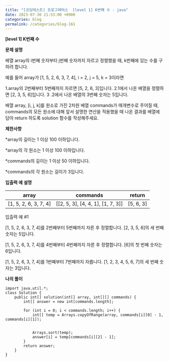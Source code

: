 ```yaml
---
title: "[코딩테스트] 프로그래머스  [level 1] K번째 수 - java"
date: 2023-07-30 21:53:00 +0900
categories: blog
permalink: /categories/blog-161
---
```



**[level 1] K번째 수**



**문제 설명**

배열 array의 i번째 숫자부터 j번째 숫자까지 자르고 정렬했을 때, k번째에 있는 수를 구하려 합니다.

예를 들어 array가 [1, 5, 2, 6, 3, 7, 4], i = 2, j = 5, k = 3이라면

 1.array의 2번째부터 5번째까지 자르면 [5, 2, 6, 3]입니다.
 2.1에서 나온 배열을 정렬하면 [2, 3, 5, 6]입니다.
3 .2에서 나온 배열의 3번째 숫자는 5입니다.

배열 array, [i, j, k]를 원소로 가진 2차원 배열 commands가 매개변수로 주어질 때, commands의 모든 원소에 대해 
앞서 설명한 연산을 적용했을 때 나온 결과를 배열에 담아 return 하도록 solution 함수를 작성해주세요.




**제한사항**

*array의 길이는 1 이상 100 이하입니다.

*array의 각 원소는 1 이상 100 이하입니다.

*commands의 길이는 1 이상 50 이하입니다.

*commands의 각 원소는 길이가 3입니다.






**입출력 예 설명**

|array	|commands|	return|
|---|---|---|
|[1, 5, 2, 6, 3, 7, 4]|	[[2, 5, 3], [4, 4, 1], [1, 7, 3]]	|[5, 6, 3]|

입출력 예 #1

 [1, 5, 2, 6, 3, 7, 4]를 2번째부터 5번째까지 자른 후 정렬합니다. [2, 3, 5, 6]의 세 번째 숫자는 5입니다.

 [1, 5, 2, 6, 3, 7, 4]를 4번째부터 4번째까지 자른 후 정렬합니다. [6]의 첫 번째 숫자는 6입니다.

 [1, 5, 2, 6, 3, 7, 4]를 1번째부터 7번째까지 자릅니다. [1, 2, 3, 4, 5, 6, 7]의 세 번째 숫자는 3입니다.


**나의 풀이**

```
import java.util.*;
class Solution {
	public int[] solution(int[] array, int[][] commands) {
		int[] answer = new int[commands.length];

		for (int i = 0; i < commands.length; i++) {
			int[] temp = Arrays.copyOfRange(array, commands[i][0] - 1, commands[i][1]); 
            					   

			Arrays.sort(temp); 
			answer[i] = temp[commands[i][2] - 1];
		}
		return answer;
	}
}
```



